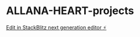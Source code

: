 # ALLANA-HEART-projects

[Edit in StackBlitz next generation editor ⚡️](https://stackblitz.com/~/github.com/ALLANHEARTS/ALLANA-HEART-projects)